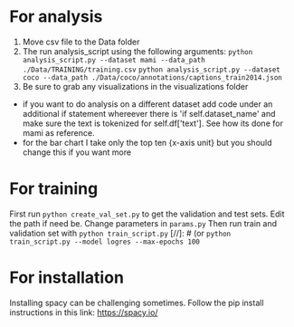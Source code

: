 # For analysis
1) Move csv file to the Data folder
2) The run analysis_script using the following arguments: ```python analysis_script.py --dataset mami --data_path ./Data/TRAINING/training.csv```
```python analysis_script.py --dataset coco --data_path ./Data/coco/annotations/captions_train2014.json ```
3) Be sure to grab any visualizations in the visualizations folder

* if you want to do analysis on a different dataset add code under an additional if statement whereever there is 'if self.dataset_name' and make sure the text is tokenized for self.df['text']. See how its done for mami as reference.
* for the bar chart I take only the top ten {x-axis unit} but you should change this if you want more 
# For training

First run `python create_val_set.py` to get the validation and test sets. Edit the path if need be.
Change parameters in `params.py`
Then run train and validation set with `python train_script.py`
[//]: # (or `python train_script.py --model logres --max-epochs 100`


# For installation 
Installing spacy can be challenging sometimes. Follow the pip install instructions in this link: https://spacy.io/